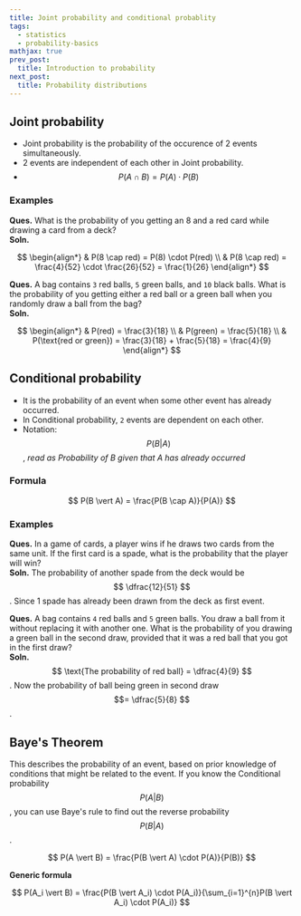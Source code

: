 ```yaml
---
title: Joint probability and conditional probablity
tags:
  - statistics
  - probability-basics
mathjax: true
prev_post: 
  title: Introduction to probability
next_post: 
  title: Probability distributions
---
```


## Joint probability

+ Joint probability is the probability of the occurence of 2 events simultaneously.
+ 2 events are independent of each other in Joint probability.
+ $$ P(A \cap B) = P(A) \cdot P(B) $$

<!--more-->

### Examples

__Ques.__ What is the probability of you getting an 8 and a red card while drawing a card from a deck?  
__Soln.__

$$
\begin{align*}
& P(8 \cap red) = P(8) \cdot P(red) \\
& P(8 \cap red) = \frac{4}{52} \cdot \frac{26}{52} = \frac{1}{26}
\end{align*}
$$

__Ques.__ A bag contains `3` red balls, `5` green balls, and `10` black balls. What is the probability of you getting either a red ball or a green ball when you randomly draw a ball from the bag?  
__Soln.__

$$
\begin{align*}
& P(red) = \frac{3}{18} \\
& P(green) = \frac{5}{18} \\
& P(\text{red or green}) = \frac{3}{18} + \frac{5}{18} = \frac{4}{9}
\end{align*}
$$

## Conditional probability

+ It is the probability of an event when some other event has already occurred.
+ In Conditional probability, `2` events are dependent on each other.
+ Notation: $$ P(B \vert A) $$, _read as Probability of B given that A has already occurred_

### Formula

$$ P(B \vert A) = \frac{P(B \cap A)}{P(A)} $$

### Examples

__Ques.__ In a game of cards, a player wins if he draws two cards from the same unit. If the first card is a spade, what is the probability that the player will win?  
__Soln.__ The probability of another spade from the deck would be $$ \dfrac{12}{51} $$. Since 1 spade has already been drawn from the deck as first event.

__Ques.__ A bag contains `4` red balls and `5` green balls. You draw a ball from it without replacing it with another one. What is the probability of you drawing a green ball in the second draw, provided that it was a red ball that you got in the first draw?  
__Soln.__ $$ \text{The probability of red ball} = \dfrac{4}{9} $$. Now the probability of ball being green in second draw $$= \dfrac{5}{8} $$.

## Baye's Theorem

This describes the probability of an event, based on prior knowledge of conditions that might be related to the event. If you know the Conditional probability $$ P(A \vert B) $$, you can use Baye's rule to find out the reverse probability $$ P(B \vert A) $$.

$$ P(A \vert B) = \frac{P(B \vert A) \cdot P(A)}{P(B)} $$

__Generic formula__

$$ P(A_i \vert B) = \frac{P(B \vert A_i) \cdot P(A_i)}{\sum_{i=1}^{n}P(B \vert A_i) \cdot P(A_i)} $$
